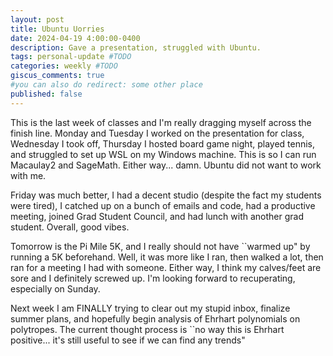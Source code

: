 ```yaml
---
layout: post
title: Ubuntu Uorries
date: 2024-04-19 4:00:00-0400
description: Gave a presentation, struggled with Ubuntu.
tags: personal-update #TODO
categories: weekly #TODO
giscus_comments: true
#you can also do redirect: some other place
published: false
---
```

This is the last week of classes and I'm really dragging myself across the finish line. Monday and Tuesday I worked on the presentation for class, Wednesday I took off, Thursday I hosted board game night, played tennis, and struggled to set up WSL on my Windows machine. This is so I can run Macaulay2 and SageMath. Either way... damn. Ubuntu did not want to work with me.

Friday was much better, I had a decent studio (despite the fact my students were tired), I catched up on a bunch of emails and code, had a productive meeting, joined Grad Student Council, and had lunch with another grad student. Overall, good vibes.

Tomorrow is the Pi Mile 5K, and I really should not have ``warmed up" by running a 5K beforehand. Well, it was more like I ran, then walked a lot, then ran for a meeting I had with someone. Either way, I think my calves/feet are sore and I definitely screwed up. I'm looking forward to recuperating, especially on Sunday.

Next week I am FINALLY trying to clear out my stupid inbox, finalize summer plans, and hopefully begin analysis of Ehrhart polynomials on polytropes. The current thought process is ``no way this is Ehrhart positive... it's still useful to see if we can find any trends"